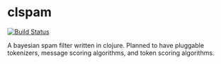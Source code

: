 # clspam

[![Build Status](http://travis-ci.org/cdombroski/clspam.png?branch=master)](http://travis-ci.org/cdombroski/clspam)

A bayesian spam filter written in clojure. Planned to have pluggable tokenizers, message scoring algorithms, and token scoring algorithms.